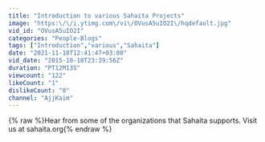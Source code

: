 ```yaml
---
title: "Introduction to various Sahaita Projects"
image: "https:\/\/i.ytimg.com\/vi\/OVusA5uIO2I\/hqdefault.jpg"
vid_id: "OVusA5uIO2I"
categories: "People-Blogs"
tags: ["Introduction","various","Sahaita"]
date: "2021-11-18T12:41:47+03:00"
vid_date: "2015-10-10T23:39:56Z"
duration: "PT12M13S"
viewcount: "122"
likeCount: "1"
dislikeCount: "0"
channel: "AjjKaim"
---
```

{% raw %}Hear from some of the organizations that Sahaita supports. Visit us at sahaita.org{% endraw %}
